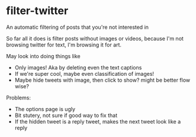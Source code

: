 # filter-twitter
An automatic filtering of posts that you're not interested in

So far all it does is filter posts without images or videos, because I'm not browsing twitter for text, I'm browsing it for art.

May look into doing things like

* Only images! Aka by deleting even the text captions
* If we're super cool, maybe even classification of images!
* Maybe hide tweets with image, then click to show? might be better flow wise?

Problems:

* The options page is ugly
* Bit stutery, not sure if good way to fix that
* If the hidden tweet is a reply tweet, makes the next tweet look like a reply